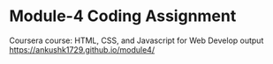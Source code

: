 

# Module-4 Coding Assignment

Coursera course: HTML, CSS, and Javascript for Web Develop
output https://ankushk1729.github.io/module4/

